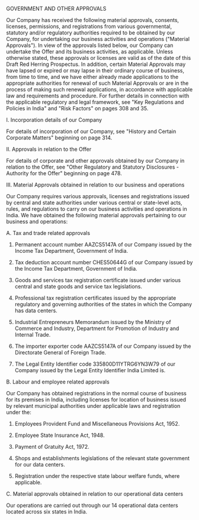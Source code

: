 GOVERNMENT AND OTHER APPROVALS

Our Company has received the following material approvals, consents, licenses, permissions, and registrations from various governmental, statutory and/or regulatory authorities required to be obtained by our Company, for undertaking our business activities and operations ("Material Approvals"). In view of the approvals listed below, our Company can undertake the Offer and its business activities, as applicable. Unless otherwise stated, these approvals or licenses are valid as of the date of this Draft Red Herring Prospectus. In addition, certain Material Approvals may have lapsed or expired or may lapse in their ordinary course of business, from time to time, and we have either already made applications to the appropriate authorities for renewal of such Material Approvals or are in the process of making such renewal applications, in accordance with applicable law and requirements and procedure. For further details in connection with the applicable regulatory and legal framework, see "Key Regulations and Policies in India" and "Risk Factors" on pages 308 and 35.

I. Incorporation details of our Company

For details of incorporation of our Company, see "History and Certain Corporate Matters" beginning on page 314.

II. Approvals in relation to the Offer

For details of corporate and other approvals obtained by our Company in relation to the Offer, see "Other Regulatory and Statutory Disclosures - Authority for the Offer" beginning on page 478.

III. Material Approvals obtained in relation to our business and operations

Our Company requires various approvals, licenses and registrations issued by central and state authorities under various central or state-level acts, rules, and regulations to carry on our business activities and operations in India. We have obtained the following material approvals pertaining to our business and operations:

A. Tax and trade related approvals

1. Permanent account number AAZCS5147A of our Company issued by the Income Tax Department, Government of India.

2. Tax deduction account number CHES50644G of our Company issued by the Income Tax Department, Government of India.

3. Goods and services tax registration certificate issued under various central and state goods and service tax legislations.

4. Professional tax registration certificates issued by the appropriate regulatory and governing authorities of the states in which the Company has data centers.

5. Industrial Entrepreneurs Memorandum issued by the Ministry of Commerce and Industry, Department for Promotion of Industry and Internal Trade.

6. The importer exporter code AAZCS5147A of our Company issued by the Directorate General of Foreign Trade.

7. The Legal Entity Identifier code 335800D11YTRG6YN3W79 of our Company issued by the Legal Entity Identifier India Limited is.

B. Labour and employee related approvals

Our Company has obtained registrations in the normal course of business for its premises in India, including licenses for location of business issued by relevant municipal authorities under applicable laws and registration under the:

1. Employees Provident Fund and Miscellaneous Provisions Act, 1952.

2. Employee State Insurance Act, 1948.

3. Payment of Gratuity Act, 1972.

4. Shops and establishments legislations of the relevant state government for our data centers.

5. Registration under the respective state labour welfare funds, where applicable.

C. Material approvals obtained in relation to our operational data centers

Our operations are carried out through our 14 operational data centers located across six states in India.
